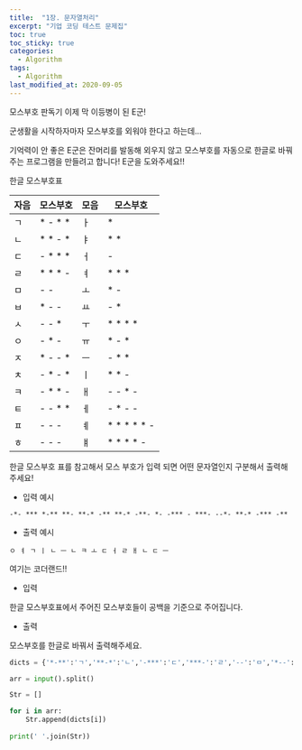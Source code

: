 ```yaml
---
title:  "1장. 문자열처리"
excerpt: "기업 코딩 테스트 문제집"
toc: true
toc_sticky: true
categories:
  - Algorithm
tags:
  - Algorithm
last_modified_at: 2020-09-05
---
```


모스부호 판독기
이제 막 이등병이 된 E군!

군생활을 시작하자마자 모스부호를 외워야 한다고 하는데…

기억력이 안 좋은 E군은 잔머리를 발동해 외우지 않고 모스부호를 자동으로 한글로 바꿔주는 프로그램을 만들려고 합니다! E군을 도와주세요!!

한글 모스부호표

|자음|모스부호|모음|모스부호|
|------|---|---|---|
|ㄱ	|* - * *	|ㅏ	|*
|ㄴ	|* * - *	|ㅑ	|* *
|ㄷ	|- * * *	|ㅓ	|-
|ㄹ	|* * * -	|ㅕ	|* * *
|ㅁ	|- -	|ㅗ	|* -
|ㅂ	|* - -	|ㅛ	|- *
|ㅅ	|- - *	|ㅜ	|* * * *
|ㅇ	|- * -	|ㅠ	|* - *
|ㅈ	|* - - *	|ㅡ	|- * *
|ㅊ	|- * - *	|ㅣ	|* * -
|ㅋ	|- * * -	|ㅐ	|- - * -
|ㅌ	|- - * *	|ㅔ	|- * - -
|ㅍ	|- - -	|ㅖ	|* * * * * -
|ㅎ	|- - -	|ㅒ	|* * * * -

한글 모스부호 표를 참고해서 모스 부호가 입력 되면 어떤 문자열인지 구분해서 출력해주세요!

* 입력 예시

```
-*- *** *-** **- **-* -** **-* -**- *- -*** - ***- --*- **-* -*** -**
```

* 출력 예시

```
ㅇ ㅕ ㄱ ㅣ ㄴ ㅡ ㄴ ㅋ ㅗ ㄷ ㅓ ㄹ ㅐ ㄴ ㄷ ㅡ
```

여기는 코더랜드!!

* 입력

한글 모스부호표에서 주어진 모스부호들이 공백을 기준으로 주어집니다.

* 출력

모스부호를 한글로 바꿔서 출력해주세요.

```python
dicts = {'*-**':'ㄱ','**-*':'ㄴ','-***':'ㄷ','***-':'ㄹ','--':'ㅁ','*--':'ㅂ','--*':'ㅅ','-*-':'ㅇ','*--*':'ㅈ','-*-*':'ㅊ','-**-':'ㅋ','--**':'ㅌ','---':'ㅍ','*---':'ㅎ','*':'ㅏ','**':'ㅑ','-':'ㅓ','***':'ㅕ','*-':'ㅗ','-*':'ㅛ','****':'ㅜ','*-*':'ㅠ','-**':'ㅡ','**-':'ㅣ','--*-':'ㅐ','-*--':'ㅔ','*****-':'ㅖ','****-':'ㅒ'}

arr = input().split()

Str = []

for i in arr:
    Str.append(dicts[i])
    
print(' '.join(Str))
```
